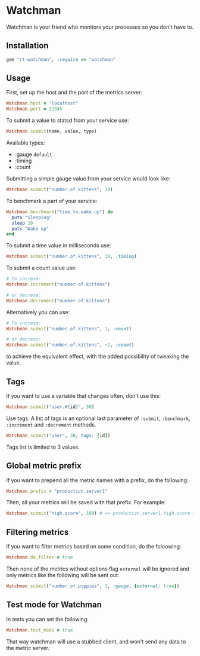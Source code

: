 # Watchman

Watchman is your friend who monitors your processes so you don't have to.

## Installation

``` ruby
gem "rt-watchman", :require => "watchman"
```

## Usage

First, set up the host and the port of the metrics server:

``` ruby
Watchman.host = "localhost"
Watchman.port = 22345
```

To submit a value to statsd from your service use:

``` ruby
Watchman.submit(name, value, type)
```

Available types:
* :gauge `default`
* :timing
* :count

Submitting a simple gauge value from your service would look like:

``` ruby
Watchman.submit("number.of.kittens", 30)
```

To benchmark a part of your service:

``` ruby
Watchman.benchmark("time.to.wake.up") do
  puts "Sleeping"
  sleep 10
  puts "Wake up"
end
```

To submit a time value in milliseconds use:

``` ruby
Watchman.submit("number.of.kittens", 30, :timing)
```

To submit a count value use:

``` ruby
# To increse:
Watchman.increment("number.of.kittens")

# or decrese:
Watchman.decrement("number.of.kittens")
```

Alternatively you can use:

``` ruby
# To increse:
Watchman.submit("number.of.kittens", 1, :count)

# or decrese:
Watchman.submit("number.of.kittens", -1, :count)
```

to achieve the equivalent effect, with the added possibility of tweaking the
value.

## Tags

If you want to use a variable that changes often, don't use this:

``` ruby
Watchman.submit("user.#{id}", 30)
```

Use tags. A list of tags is an optional last parameter of `:submit`, `:benchmark`,
`:increment` and `:decrement` methods.

``` ruby
Watchman.submit("user", 30, tags: [id])
```

Tags list is limited to 3 values.

## Global metric prefix

If you want to prepend all the metric names with a prefix, do the following:

``` ruby
Watchman.prefix = "production.server1"
```

Then, all your metrics will be saved with that prefix. For example:

``` ruby
Watchman.submit("high.score", 100) # => production.server1.high.score = 100
```

## Filtering metrics

If you want to filter metrics based on some condition, do the foloowing:

```ruby
Watchman.do_filter = true
```

Then none of the metrics without options flag ```external``` will be ignored and 
only metrics like the following will be sent out:
```ruby
Watchman.submit("number.of.puppies", 3, :gauge, {external: true})
```

## Test mode for Watchman

In tests you can set the following:

``` ruby
Watchman.test_mode = true
```

That way watchman will use a stubbed client, and won't send any data to the
metric server.
